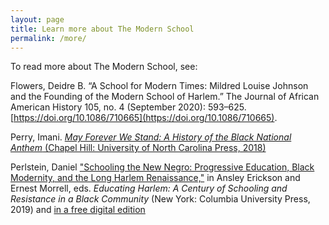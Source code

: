 ```yaml
---
layout: page
title: Learn more about The Modern School
permalink: /more/
---
```

To read more about The Modern School, see:

Flowers, Deidre B. “A School for Modern Times: Mildred Louise Johnson and the Founding of the Modern School of Harlem.” The Journal of African American History 105, no. 4 (September 2020): 593–625. [https://doi.org/10.1086/710665](https://doi.org/10.1086/710665).

Perry, Imani. [_May Forever We Stand: A History of the Black National Anthem_ (Chapel Hill: University of North Carolina Press, 2018)](https://uncpress.org/book/9781469666099/may-we-forever-stand/)

Perlstein, Daniel ["Schooling the New Negro: Progressive Education, Black Modernity, and the Long Harlem Renaissance,"](https://ansleyerickson.github.io/book/chapters/01/) in Ansley Erickson and Ernest Morrell, eds. _Educating Harlem: A Century of Schooling and Resistance in a Black Community_ (New York: Columbia University Press, 2019) and [in a free digital edition](ansleyerickson.github.io/book)
